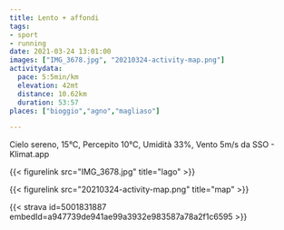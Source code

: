 ```yaml
---
title: Lento + affondi
tags:
- sport
- running
date: 2021-03-24 13:01:00
images: ["IMG_3678.jpg", "20210324-activity-map.png"]
activitydata:
  pace: 5:5min/km
  elevation: 42mt
  distance: 10.62km
  duration: 53:57
places: ["bioggio","agno","magliaso"]

---
```


Cielo sereno, 15°C, Percepito 10°C, Umidità 33%, Vento 5m/s da SSO - Klimat.app

<!--more-->


{{< figurelink src="IMG_3678.jpg" title="lago" >}}

{{< figurelink src="20210324-activity-map.png" title="map" >}}


{{< strava id=5001831887 embedId=a947739de941ae99a3932e983587a78a2f1c6595 >}}

